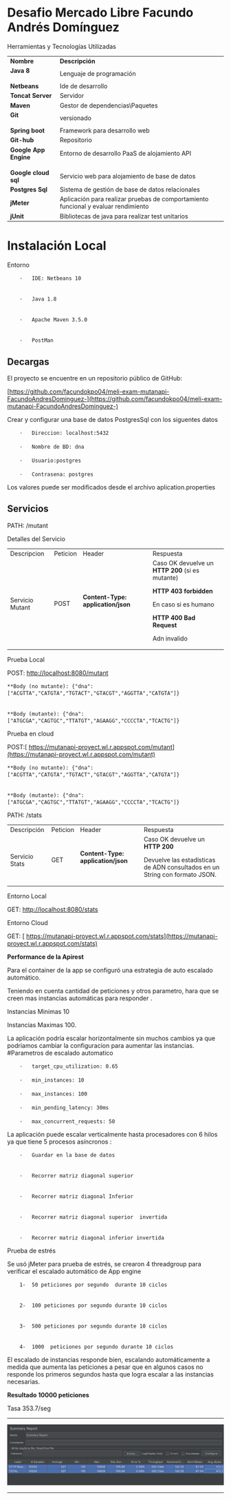 
<h1>Desafio Mercado Libre Facundo Andrés Domínguez</h1>

 

Herramientas y Tecnologías Utilizadas

 


<table>
  <tr>
   <td><strong>Nombre</strong>
   </td>
   <td><strong>Descripción</strong>
   </td>
  </tr>
  <tr>
   <td><strong>Java 8</strong>
<p>
 
   </td>
   <td>Lenguaje de programación
   </td>
  </tr>
  <tr>
   <td><strong>Netbeans</strong>
   </td>
   <td>Ide de desarrollo
   </td>
  </tr>
  <tr>
   <td><strong>Toncat Server</strong>
   </td>
   <td>Servidor
   </td>
  </tr>
  <tr>
   <td><strong>Maven</strong>
   </td>
   <td>Gestor de dependencias\Paquetes
   </td>
  </tr>
  <tr>
   <td><strong>Git</strong>
<p>
 
   </td>
   <td>versionado
   </td>
  </tr>
  <tr>
   <td><strong>Spring boot</strong>
   </td>
   <td>Framework para desarrollo web
   </td>
  </tr>
  <tr>
   <td><strong>Git-hub</strong>
   </td>
   <td>Repositorio
   </td>
  </tr>
  <tr>
   <td><strong>Google App Engine</strong>
<p>
 
   </td>
   <td>Entorno de desarrollo PaaS de alojamiento API
<p>
 
   </td>
  </tr>
  <tr>
   <td><strong>Google cloud sql</strong>
   </td>
   <td>Servicio web para alojamiento de base de datos
   </td>
  </tr>
  <tr>
   <td><strong>Postgres Sql</strong>
   </td>
   <td>Sistema de gestión de base de datos relacionales
   </td>
  </tr>
  <tr>
   <td><strong>jMeter</strong>
   </td>
   <td>Aplicación para realizar pruebas de comportamiento funcional y evaluar rendimiento
   </td>
  </tr>
  <tr>
   <td><strong>jUnit</strong>
   </td>
   <td>Bibliotecas de java para realizar test unitarios
   </td>
  </tr>
</table>



# 


# **Instalación Local**

Entorno


        ·  	IDE: Netbeans 10


        ·  	Java 1.8


        ·  	Apache Maven 3.5.0


        ·  	PostMan
 


## **Decargas**

El proyecto se encuentre en un repositorio público de GitHub:

 

[https://github.com/facundokpo04/meli-exam-mutanapi-FacundoAndresDominguez-](https://github.com/facundokpo04/meli-exam-mutanapi-FacundoAndresDominguez-)

 

Crear y configurar una base de datos PostgresSql con los siguentes datos

        ·  	Direccion: localhost:5432

        ·  	Nombre de BD: dna

        ·  	Usuario:postgres

        ·   Contrasena: postgres

Los valores puede ser modificados desde el archivo aplication.properties

 


## 


## **Servicios**

 

PATH: /mutant

 

Detalles del Servicio


<table>
  <tr>
   <td>Descripcion
   </td>
   <td>Peticion
   </td>
   <td>Header
   </td>
   <td>Respuesta
   </td>
  </tr>
  <tr>
   <td>Servicio Mutant
   </td>
   <td>POST
   </td>
   <td><strong>Content-Type: application/json</strong>
<p>
 
   </td>
   <td>Caso OK devuelve un <strong>HTTP 200</strong> (si es mutante)
<p>
<strong>HTTP 403 </strong> <strong>forbidden</strong>
<p>
En caso si es humano
<p>
<strong>HTTP 400 Bad Request</strong>
<p>
Adn invalido
<p>
 
   </td>
  </tr>
</table>


 

Prueba Local

 

   POST:  [ http://localhost:8080/mutant](http://localhost:8080/mutant)

 


    **Body (no mutante): {"dna":["ACGTTA","CATGTA","TGTACT","GTACGT","AGGTTA","CATGTA"]}


    **Body (mutante): {"dna":["ATGCGA","CAGTGC","TTATGT","AGAAGG","CCCCTA","TCACTG"]}


     

Prueba en cloud

 

POST:[ https://mutanapi-proyect.wl.r.appspot.com/mutant](https://mutanapi-proyect.wl.r.appspot.com/mutant)

 


    **Body (no mutante): {"dna":["ACGTTA","CATGTA","TGTACT","GTACGT","AGGTTA","CATGTA"]}


    **Body (mutante): {"dna":["ATGCGA","CAGTGC","TTATGT","AGAAGG","CCCCTA","TCACTG"]}

 



PATH: /stats

 


<table>
  <tr>
   <td>Descripción
   </td>
   <td>Peticion
   </td>
   <td>Header
   </td>
   <td>Respuesta
   </td>
  </tr>
  <tr>
   <td>Servicio Stats
   </td>
   <td>GET
   </td>
   <td><strong>Content-Type: application/json</strong>
<p>
 
   </td>
   <td>Caso OK devuelve un <strong>HTTP 200</strong>
<p>
Devuelve las estadísticas de ADN consultados en un String con formato JSON.
<p>
 
   </td>
  </tr>
</table>


 

           

Entorno Local

 

 

   GET:  [ http://localhost:8080/stats](http://localhost:8080/stats)

 

Entorno Cloud

 

   GET:  [ https://mutanapi-proyect.wl.r.appspot.com/stats](https://mutanapi-proyect.wl.r.appspot.com/stats)

 

 

**Performance de la Apirest**

 

Para el container de la app se configuró una estrategia de auto escalado automático.

Teniendo en cuenta  cantidad de peticiones y otros parametro, hara que se creen mas instancias automáticas para responder .

Instancias Minimas 10

Instancias Maximas 100.



La aplicación podría escalar horizontalmente sin muchos cambios ya que podriamos cambiar la configuracion para aumentar las instancias.
#Parametros de escalado automatico


        ·  	target_cpu_utilization: 0.65

        ·  	min_instances: 10

        ·   max_instances: 100
        
        ·   min_pending_latency: 30ms
        
        ·   max_concurrent_requests: 50
        
        
 

La aplicación puede escalar verticalmente hasta procesadores con 6 hilos ya que tiene 5 procesos asíncronos :


        ·  	Guardar en la base de datos


        ·  	Recorrer matriz diagonal superior


        ·  	Recorrer matriz diagonal Inferior


        ·  	Recorrer matriz diagonal superior  invertida


        ·  	Recorrer matriz diagonal inferior invertida

 

Prueba de estrés

 

Se usó jMeter para prueba de estrés, se crearon 4 threadgroup para verificar el escalado automático de App engine


        1-	50 peticiones por segundo  durante 10 ciclos


        2-	100 peticiones por segundo durante 10 ciclos


        3-	500 peticiones por segundo durante 10 ciclos


        4-	1000  peticiones por segundo durante 10 ciclos

El escalado de instancias responde bien, escalando automáticamente a medida que aumenta las peticiones a pesar que en algunos casos no responde los primeros segundos hasta que logra escalar a las instancias necesarias.

 

**Resultado 10000 peticiones**

 Tasa 353.7/seg


*********
![alt text](https://github.com/facundokpo04/meli-exam-mutanapi/blob/master/Test%20Jmeter.png "Test jMeter")
*********



